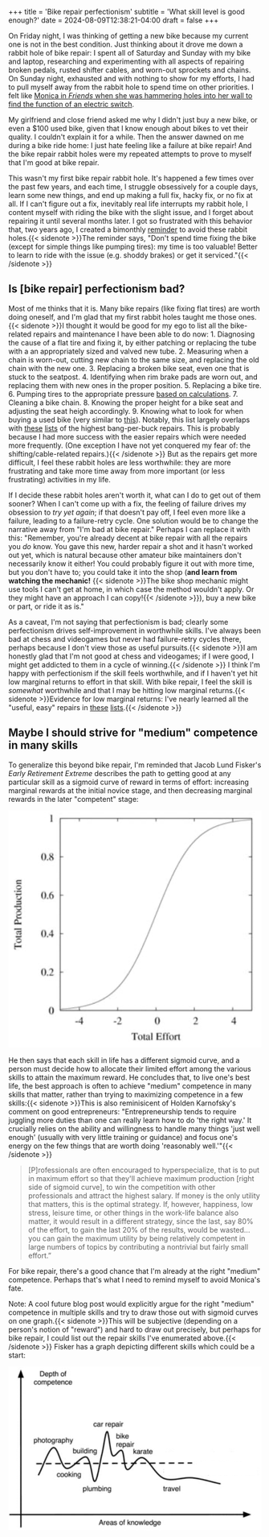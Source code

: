 +++
title = 'Bike repair perfectionism'
subtitle = 'What skill level is good enough?'
date = 2024-08-09T12:38:21-04:00
draft = false
+++

On Friday night, I was thinking of getting a new bike because my current one is not in the best condition. Just thinking about it drove me down a rabbit hole of bike repair: I spent all of Saturday and Sunday with my bike and laptop, researching and experimenting with all aspects of repairing broken pedals, rusted shifter cables, and worn-out sprockets and chains. On Sunday night, exhausted and with nothing to show for my efforts, I had to pull myself away from the rabbit hole to spend time on other priorities. I felt like [Monica in *Friends* when she was hammering holes into her wall to find the function of an electric switch](https://www.youtube.com/watch?v=pMuVm1Y669U).

<!-- Woudl be cool to put this into an iframe -->

My girlfriend and close friend asked me why I didn't just buy a new bike, or even a $100 used bike, given that I know enough about bikes to vet their quality. I couldn't explain it for a while. Then the answer dawned on me during a bike ride home: I just hate feeling like a failure at bike repair! And the bike repair rabbit holes were my repeated attempts to prove to myself that I'm good at bike repair.

This wasn't my first bike repair rabbit hole. It's happened a few times over the past few years, and each time, I struggle obsessively for a couple days, learn some new things, and end up making a full fix, hacky fix, or no fix at all. If I can't figure out a fix, inevitably real life interrupts my rabbit hole, I content myself with riding the bike with the slight issue, and I forget about repairing it until several months later. I got so frustrated with this behavior that, two years ago, I created a bimonthly [reminder](https://beeminder.com/) to avoid these rabbit holes.{{< sidenote >}}The reminder says, "Don't spend time fixing the bike (except for simple things like pumping tires): my time is too valuable! Better to learn to ride with the issue (e.g. shoddy brakes) or get it serviced."{{< /sidenote >}}

## Is [bike repair] perfectionism bad?

Most of me thinks that it is. Many bike repairs (like fixing flat tires) are worth doing oneself, and I'm glad that my first rabbit holes taught me those ones.{{< sidenote >}}I thought it would be good for my ego to list all the bike-related repairs and maintenance I have been able to do now: 1. Diagnosing the cause of a flat tire and fixing it, by either patching or replacing the tube with a an appropriately sized and valved new tube. 2. Measuring when a chain is worn-out, cutting new chain to the same size, and replacing the old chain with the new one. 3. Replacing a broken bike seat, even one that is stuck to the seatpost. 4. Identifying when rim brake pads are worn out, and replacing them with new ones in the proper position. 5. Replacing a bike tire. 6. Pumping tires to the appropriate pressure [based on calculations](https://www.sheldonbrown.com/tires.html#pressure). 7. Cleaning a bike chain. 8. Knowing the proper height for a bike seat and adjusting the seat heigh accordingly. 9. Knowing what to look for when buying a used bike (very similar to [this](https://forum.earlyretirementextreme.com/viewtopic.php?p=18160&sid=a7d2438236fdd6a6db860a21ca77f030#p18160)). Notably, this list largely overlaps with [these](https://earlyretirementextreme.com/gaining-bike-repair-experience.html) [lists](https://earlyretirementextreme.com/a-few-things-you-can-do-to-optimize-your-bicycle.html) of the highest bang-per-buck repairs. This is probably because I had more success with the easier repairs which were needed more frequently. (One exception I have not yet conquered my fear of: the shifting/cable-related repairs.){{< /sidenote >}} But as the repairs get more difficult, I feel these rabbit holes are less worthwhile: they are more frustrating and take more time away from more important (or less frustrating) activities in my life.

If I decide these rabbit holes aren't worth it, what can I do to get out of them sooner? When I can't come up with a fix, the feeling of failure drives my obsession to *try yet again*; if that doesn't pay off, I feel even more like a failure, leading to a failure-retry cycle. One solution would be to change the narrative away from "I'm bad at bike repair." Perhaps I can replace it with this: "Remember, you're already decent at bike repair with all the repairs you *do* know. You gave this new, harder repair a shot and it hasn't worked out yet, which is natural because other amateur bike maintainers don't necessarily know it either! You could probably figure it out with more time, but you don't have to; you could take it into the shop (**and learn from watching the mechanic!** {{< sidenote >}}The bike shop mechanic might use tools I can't get at home, in which case the method wouldn't apply. Or they might have an approach I can copy!{{< /sidenote >}}), buy a new bike or part, or ride it as is."

As a caveat, I'm not saying that perfectionism is bad; clearly some perfectionism drives self-improvement in worthwhile skills. I've always been bad at chess and videogames but never had failure-retry cycles there, perhaps because I don't view those as useful pursuits.{{< sidenote >}}I am honestly glad that I'm not good at chess and videogames; if I were good, I might get addicted to them in a cycle of winning.{{< /sidenote >}} I think I'm happy with perfectionism if the skill feels worthwhile, and if I haven't yet hit low marginal returns to effort in that skill. With bike repair, I feel the skill is *somewhat* worthwhile and that I may be hitting low marginal returns.{{< sidenote >}}Evidence for low marginal returns: I've nearly learned all the "useful, easy" repairs in [these](https://earlyretirementextreme.com/gaining-bike-repair-experience.html) [lists](https://earlyretirementextreme.com/a-few-things-you-can-do-to-optimize-your-bicycle.html).{{< /sidenote >}}

## Maybe I should strive for "medium" competence in many skills

To generalize this beyond bike repair, I'm reminded that Jacob Lund Fisker's *Early Retirement Extreme* describes the path to getting good at any particular skill as a sigmoid curve of reward in terms of effort: increasing marginal rewards at the initial novice stage, and then decreasing marginal rewards in the later "competent" stage:

![Sigmoid curve of reward in terms of effort](ere_jlf_sigmoid.png "Sigmoid curve of reward in terms of effort")

<!-- Let's turn the above into a margin figure. -->

He then says that each skill in life has a different sigmoid curve, and a person must decide how to allocate their limited effort among the various skills to attain the maximum reward. He concludes that, to live one's best life, the best approach is often to achieve "medium" competence in many skills that matter, rather than trying to maximizing competence in a few skills:{{< sidenote >}}This is also reminisicent of Holden Karnofsky's comment on good entrepreneurs: "Entrepreneurship tends to require juggling more duties than one can really learn how to do 'the right way.' It crucially relies on the ability and willingness to handle many things 'just well enough' (usually with very little training or guidance) and focus one's energy on the few things that are worth doing 'reasonably well.'"{{< /sidenote >}}

<!-- Change Holden quote to blockquotes if time -->

> [P]rofessionals are often encouraged to hyperspecialize, that is to put in maximum effort so that they'll achieve maximum production [right side of sigmoid curve], to win the competition with other professionals and attract the highest salary. If money is the only utility that matters, this is the optimal strategy. If, however, happiness, low stress, leisure time, or other things in the work-life balance also matter, it would result in a different strategy, since the last, say 80% of the effort, to gain the last 20% of the results, would be wasted... you can gain the maximum utility by being relatively competent in large numbers of topics by contributing a nontrivial but fairly small effort.”

For bike repair, there's a good chance that I'm already at the right "medium" competence. Perhaps that's what I need to remind myself to avoid Monica's fate.

Note: A cool future blog post would explicitly argue for the right "medium" competence in multiple skills and try to draw those out with sigmoid curves on one graph.{{< sidenote >}}This will be subjective (depending on a person's notion of "reward") and hard to draw out precisely, but perhaps for bike repair, I could list out the repair skills I've enumerated above.{{< /sidenote >}} Fisker has a graph depicting different skills which could be a start:

![A hypothetical person's skill by area](ere_jlf_skill_by_area.png "A hypothetical person's skill by area")

<!-- Possible note: check figures resize OK. I'm also curious how to specify smaller sigmoid and whether they're in the figure tags. -->